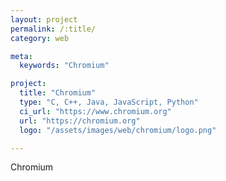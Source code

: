 ```yaml
---
layout: project
permalink: /:title/
category: web

meta:
  keywords: "Chromium"

project:
  title: "Chromium"
  type: "C, C++, Java, JavaScript, Python"
  ci_url: "https://www.chromium.org"
  url: "https://chromium.org"
  logo: "/assets/images/web/chromium/logo.png"

---
```

<p>Chromium</p>
